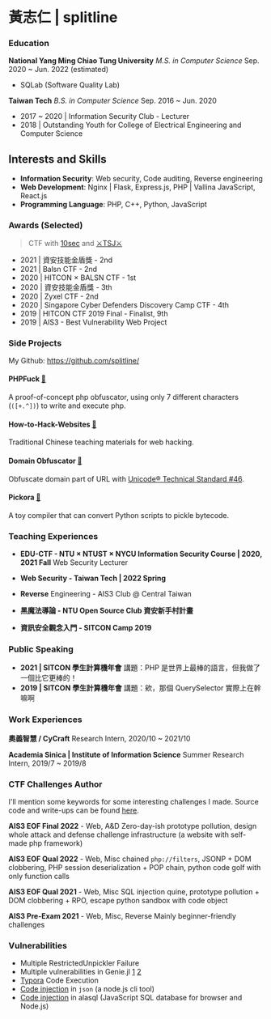 # 黃志仁 | splitline

### Education

**National Yang Ming Chiao Tung University**
*M.S. in Computer Science*
Sep. 2020 ~ Jun. 2022 (estimated)

- SQLab (Software Quality Lab)

**Taiwan Tech**
*B.S. in Computer Science*
Sep. 2016 ~ Jun. 2020

- 2017 ~ 2020 | Information Security Club - Lecturer
- 2018 | Outstanding Youth for College of Electrical Engineering and Computer Science

## Interests and Skills

- **Information Security**: Web security, Code auditing, Reverse engineering
- **Web Development**: Nginx | Flask, Express.js, PHP | Vallina JavaScript, React.js
- **Programming Language**: PHP, C++, Python, JavaScript

### Awards (Selected)

> CTF with [10sec](https://ctftime.org/team/61603) and [⚔️TSJ⚔️](https://ctftime.org/team/150366)

- 2021 | 資安技能金盾獎 - 2nd
- 2021 | Balsn CTF - 2nd
- 2020 | HITCON × BALSN CTF - 1st
- 2020 | 資安技能金盾獎 - 3th
- 2020 | Zyxel CTF - 2nd
- 2020 | Singapore Cyber Defenders Discovery Camp CTF - 4th
- 2019 | HITCON CTF 2019 Final - Finalist, 9th
- 2019 | AIS3 - Best Vulnerability Web Project

### Side Projects

My Github: https://github.com/splitline/

#### PHPFuck [🔗](https://github.com/splitline/PHPFuck)
A proof-of-concept php obfuscator, using only 7 different characters (`([+.^])`) to write and execute php. 

#### How-to-Hack-Websites [🔗](https://github.com/splitline/How-to-Hack-Websites)

Traditional Chinese teaching materials for web hacking.

#### Domain Obfuscator [🔗](https://github.com/splitline/domain-obfuscator)

Obfuscate domain part of URL with [Unicode® Technical Standard #46](http://www.unicode.org/reports/tr46/).

#### Pickora [🔗](https://github.com/splitline/Pickora)

A toy compiler that can convert Python scripts to pickle bytecode.


### Teaching Experiences

- **EDU-CTF - NTU × NTUST × NYCU Information Security Course | 2020, 2021 Fall** 
  Web Security Lecturer

- **Web Security - Taiwan Tech | 2022 Spring**

- **Reverse** Engineering - AIS3 Club @ Central Taiwan
- **黑魔法導論 - NTU Open Source Club 資安新手村計畫**

- **資訊安全觀念入門 - SITCON Camp 2019**

### Public Speaking

- **2021 | SITCON 學生計算機年會**
  講題：PHP 是世界上最棒的語言，但我做了一個比它更棒的！
- **2019 | SITCON 學生計算機年會**
  講題：欸，那個 QuerySelector 實際上在幹嘛啊

### Work Experiences

**奧義智慧 / CyCraft**
Research Intern, 2020/10 ~ 2021/10

**Academia Sinica | Institute of Information Science**
Summer Research Intern, 2019/7 ~ 2019/8

### CTF Challenges Author

I'll mention some keywords for some interesting challenges I made. Source code and write-ups can be found [here](https://github.com/splitline/My-CTF-Challenges/).

**AIS3 EOF Final 2022** - Web, A&D
Zero-day-ish prototype pollution, design whole attack and defense challenge infrastructure (a website with self-made php framework)

**AIS3 EOF Qual 2022** - Web, Misc
chained `php://filters`, JSONP + DOM clobbering, PHP session deserialization + POP chain, python code golf with only function calls

**AIS3 EOF Qual 2021** - Web, Misc
SQL injection quine, prototype pollution + DOM clobbering + RPO, escape python sandbox with code object

**AIS3 Pre-Exam 2021** - Web, Misc, Reverse 
Mainly beginner-friendly challenges

### Vulnerabilities

- Multiple RestrictedUnpickler Failure 
- Multiple vulnerabilities in Genie.jl  [1](https://github.com/GenieFramework/Genie.jl/issues?q=author%3Asplitline) [2](https://github.com/splitline/My-CTF-Challenges/blob/master/tsj-ctf/genie/README.md)
- [Typora](https://typora.io) Code Execution
- [Code injection](https://github.com/trentm/json/issues/148) in `json` (a node.js cli tool) 
- [Code injection](https://github.com/AlaSQL/alasql/issues/1302) in alasql (JavaScript SQL database for browser and Node.js) 

